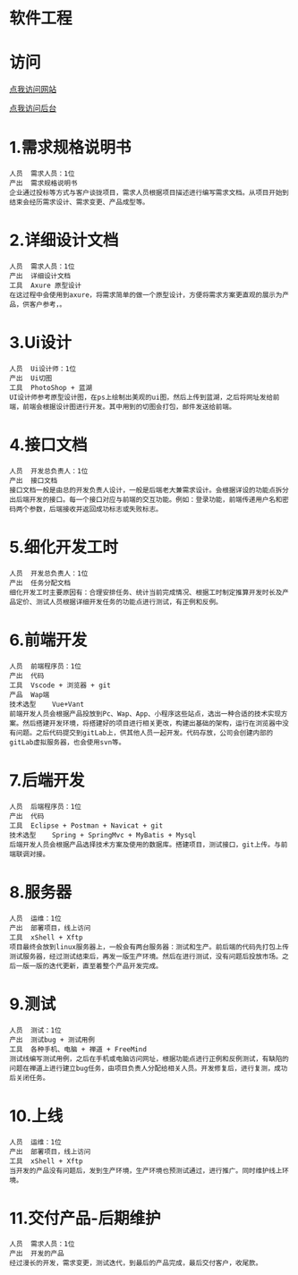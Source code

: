 # 软件工程
# 访问
  [点我访问网站](http://180.76.106.221/)

  [点我访问后台](http://180.76.106.221:5003/)

# 1.需求规格说明书
    人员	需求人员：1位
    产出	需求规格说明书
    企业通过投标等方式与客户谈拢项目，需求人员根据项目描述进行编写需求文档。从项目开始到结束会经历需求设计、需求变更、产品成型等。
# 2.详细设计文档
    人员	需求人员：1位
    产出	详细设计文档
    工具  Axure 原型设计
    在这过程中会使用到axure，将需求简单的做一个原型设计，方便将需求方案更直观的展示为产品，供客户参考，。
# 3.Ui设计
    人员	Ui设计师：1位
    产出	Ui切图
    工具	PhotoShop + 蓝湖
    UI设计师参考原型设计图，在ps上绘制出美观的ui图，然后上传到蓝湖，之后将网址发给前端，前端会根据设计图进行开发。其中用到的切图会打包，邮件发送给前端。
# 4.接口文档
    人员	开发总负责人：1位
    产出	接口文档
    接口文档一般是由总的开发负责人设计，一般是后端老大兼需求设计。会根据详设的功能点拆分出后端开发的接口。每一个接口对应与前端的交互功能。例如：登录功能，前端传递用户名和密码两个参数，后端接收并返回成功标志或失败标志。
# 5.细化开发工时
    人员	开发总负责人：1位
    产出	任务分配文档
    细化开发工时主要原因有：合理安排任务、统计当前完成情况、根据工时制定推算开发时长及产品定价、测试人员根据详细开发任务的功能点进行测试，有正例和反例。
# 6.前端开发
    人员	前端程序员：1位
    产出	代码
    工具	Vscode + 浏览器 + git
    产品	Wap端
    技术选型	Vue+Vant
    前端开发人员会根据产品投放到Pc、Wap、App、小程序这些站点，选出一种合适的技术实现方案。然后搭建开发环境，将搭建好的项目进行相关更改，构建出基础的架构，运行在浏览器中没有问题。之后代码提交到gitLab上，供其他人员一起开发。代码存放，公司会创建内部的gitLab虚拟服务器，也会使用svn等。
# 7.后端开发
    人员	后端程序员：1位
    产出	代码
    工具	Eclipse + Postman + Navicat + git
    技术选型	Spring + SpringMvc + MyBatis + Mysql
    后端开发人员会根据产品选择技术方案及使用的数据库。搭建项目，测试接口，git上传。与前端联调对接。
# 8.服务器
    人员	运维：1位
    产出	部署项目，线上访问
    工具	xShell + Xftp
    项目最终会放到linux服务器上，一般会有两台服务器：测试和生产。前后端的代码先打包上传测试服务器，经过测试结束后，再发一版生产环境。然后在进行测试，没有问题后投放市场。之后一版一版的迭代更新，直至着整个产品开发完成。
# 9.测试
    人员	测试：1位
    产出	测试bug + 测试用例
    工具	各种手机、电脑 + 禅道 + FreeMind
    测试线编写测试用例，之后在手机或电脑访问网址，根据功能点进行正例和反例测试，有缺陷的问题在禅道上进行建立bug任务，由项目负责人分配给相关人员。开发修复后，进行复测，成功后关闭任务。
# 10.上线
    人员	运维：1位
    产出	部署项目，线上访问
    工具	xShell + Xftp
    当开发的产品没有问题后，发到生产环境，生产环境也预测试通过，进行推广。同时维护线上环境。
# 11.交付产品-后期维护
    人员	需求人员：1位
    产出	开发的产品
    经过漫长的开发，需求变更，测试迭代，到最后的产品完成，最后交付客户，收尾款。




